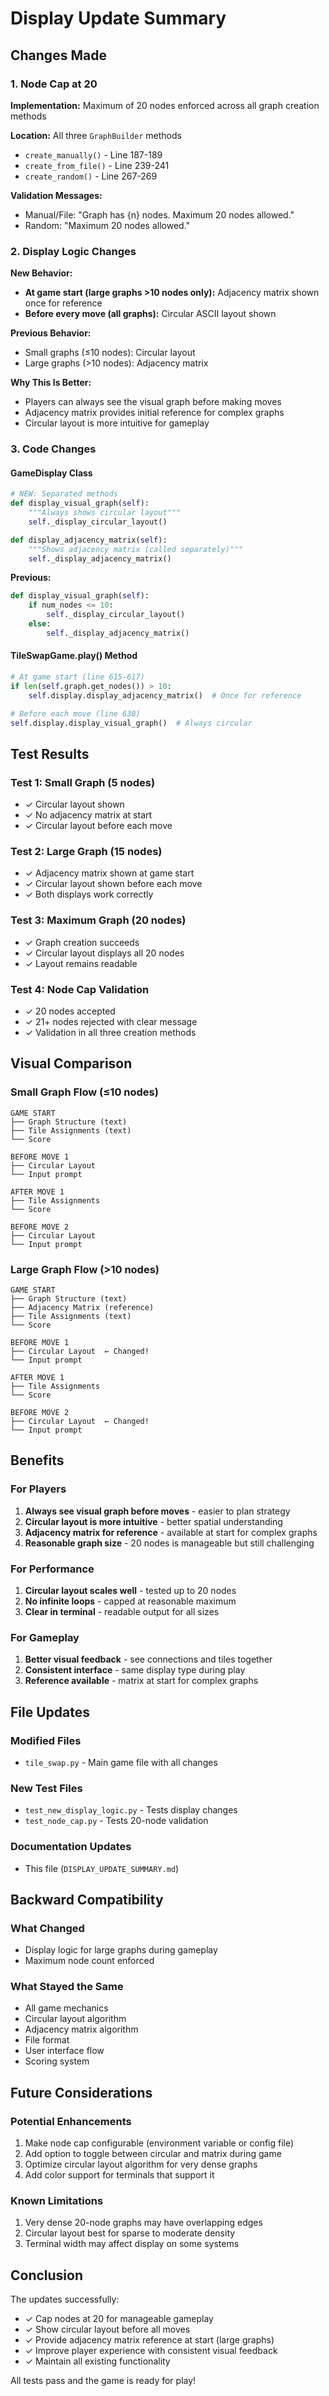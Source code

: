 # Display Update Summary

## Changes Made

### 1. Node Cap at 20
**Implementation:** Maximum of 20 nodes enforced across all graph creation methods

**Location:** All three `GraphBuilder` methods
- `create_manually()` - Line 187-189
- `create_from_file()` - Line 239-241
- `create_random()` - Line 267-269

**Validation Messages:**
- Manual/File: "Graph has {n} nodes. Maximum 20 nodes allowed."
- Random: "Maximum 20 nodes allowed."

### 2. Display Logic Changes
**New Behavior:**
- **At game start (large graphs >10 nodes only):** Adjacency matrix shown once for reference
- **Before every move (all graphs):** Circular ASCII layout shown

**Previous Behavior:**
- Small graphs (≤10 nodes): Circular layout
- Large graphs (>10 nodes): Adjacency matrix

**Why This Is Better:**
- Players can always see the visual graph before making moves
- Adjacency matrix provides initial reference for complex graphs
- Circular layout is more intuitive for gameplay

### 3. Code Changes

#### GameDisplay Class
```python
# NEW: Separated methods
def display_visual_graph(self):
    """Always shows circular layout"""
    self._display_circular_layout()

def display_adjacency_matrix(self):
    """Shows adjacency matrix (called separately)"""
    self._display_adjacency_matrix()
```

**Previous:**
```python
def display_visual_graph(self):
    if num_nodes <= 10:
        self._display_circular_layout()
    else:
        self._display_adjacency_matrix()
```

#### TileSwapGame.play() Method
```python
# At game start (line 615-617)
if len(self.graph.get_nodes()) > 10:
    self.display.display_adjacency_matrix()  # Once for reference

# Before each move (line 630)
self.display.display_visual_graph()  # Always circular
```

## Test Results

### Test 1: Small Graph (5 nodes)
- ✓ Circular layout shown
- ✓ No adjacency matrix at start
- ✓ Circular layout before each move

### Test 2: Large Graph (15 nodes)
- ✓ Adjacency matrix shown at game start
- ✓ Circular layout shown before each move
- ✓ Both displays work correctly

### Test 3: Maximum Graph (20 nodes)
- ✓ Graph creation succeeds
- ✓ Circular layout displays all 20 nodes
- ✓ Layout remains readable

### Test 4: Node Cap Validation
- ✓ 20 nodes accepted
- ✓ 21+ nodes rejected with clear message
- ✓ Validation in all three creation methods

## Visual Comparison

### Small Graph Flow (≤10 nodes)
```
GAME START
├── Graph Structure (text)
├── Tile Assignments (text)
└── Score

BEFORE MOVE 1
├── Circular Layout
└── Input prompt

AFTER MOVE 1
├── Tile Assignments
└── Score

BEFORE MOVE 2
├── Circular Layout
└── Input prompt
```

### Large Graph Flow (>10 nodes)
```
GAME START
├── Graph Structure (text)
├── Adjacency Matrix (reference)
├── Tile Assignments (text)
└── Score

BEFORE MOVE 1
├── Circular Layout  ← Changed!
└── Input prompt

AFTER MOVE 1
├── Tile Assignments
└── Score

BEFORE MOVE 2
├── Circular Layout  ← Changed!
└── Input prompt
```

## Benefits

### For Players
1. **Always see visual graph before moves** - easier to plan strategy
2. **Circular layout is more intuitive** - better spatial understanding
3. **Adjacency matrix for reference** - available at start for complex graphs
4. **Reasonable graph size** - 20 nodes is manageable but still challenging

### For Performance
1. **Circular layout scales well** - tested up to 20 nodes
2. **No infinite loops** - capped at reasonable maximum
3. **Clear in terminal** - readable output for all sizes

### For Gameplay
1. **Better visual feedback** - see connections and tiles together
2. **Consistent interface** - same display type during play
3. **Reference available** - matrix at start for complex graphs

## File Updates

### Modified Files
- `tile_swap.py` - Main game file with all changes

### New Test Files
- `test_new_display_logic.py` - Tests display changes
- `test_node_cap.py` - Tests 20-node validation

### Documentation Updates
- This file (`DISPLAY_UPDATE_SUMMARY.md`)

## Backward Compatibility

### What Changed
- Display logic for large graphs during gameplay
- Maximum node count enforced

### What Stayed the Same
- All game mechanics
- Circular layout algorithm
- Adjacency matrix algorithm
- File format
- User interface flow
- Scoring system

## Future Considerations

### Potential Enhancements
1. Make node cap configurable (environment variable or config file)
2. Add option to toggle between circular and matrix during game
3. Optimize circular layout algorithm for very dense graphs
4. Add color support for terminals that support it

### Known Limitations
1. Very dense 20-node graphs may have overlapping edges
2. Circular layout best for sparse to moderate density
3. Terminal width may affect display on some systems

## Conclusion

The updates successfully:
- ✓ Cap nodes at 20 for manageable gameplay
- ✓ Show circular layout before all moves
- ✓ Provide adjacency matrix reference at start (large graphs)
- ✓ Improve player experience with consistent visual feedback
- ✓ Maintain all existing functionality

All tests pass and the game is ready for play!
